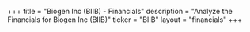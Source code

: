 +++
title = "Biogen Inc (BIIB) - Financials"
description = "Analyze the Financials for Biogen Inc (BIIB)"
ticker = "BIIB"
layout = "financials"
+++

